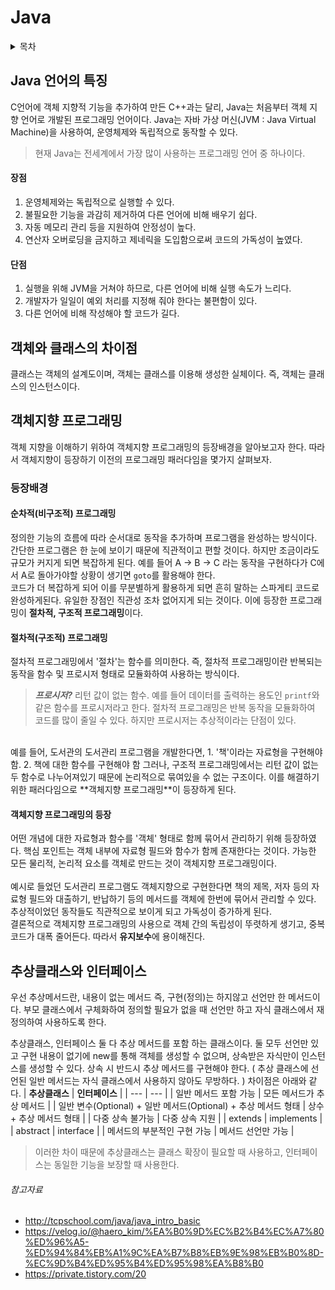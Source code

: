# Java
<details>
  <summary>목차</summary>
  
- [Java 언어의 특징](#Java-언어의-특징)
- [객체와 클래스의 차이점](#객체와-클래스의-차이점)
- [객체지향 프로그래밍](#객체지향-프로그래밍)
  - [등장배경](#등장배경)
    - [순차적(비구조적) 프로그래밍](#순차적비구조적-프로그래밍)
    - [절차적(구조적) 프로그래밍](#절차적구조적-프로그래밍)
    - [객체지향 프로그래밍의 등장](#객체지향-프로그래밍의-등장)
  - [객체지향 프로그래밍의 4가지 특징](#객체지향-프로그래밍의-4가지-특징)
- [추상클래스와 인터페이스](#추상클래스와-인터페이스)
  
</details>

## Java 언어의 특징
C언어에 객체 지향적 기능을 추가하여 만든 C++과는 달리, Java는 처음부터 객체 지향 언어로 개발된 프로그래밍 언어이다. Java는 자바 가상 머신(JVM : Java Virtual Machine)을 사용하여, 운영체제와 독립적으로 동작할 수 있다.
> 현재 Java는 전세계에서 가장 많이 사용하는 프로그래밍 언어 중 하나이다.
#### 장점
1. 운영체제와는 독립적으로 실행할 수 있다.
2. 불필요한 기능을 과감히 제거하여 다른 언어에 비해 배우기 쉽다.
3. 자동 메모리 관리 등을 지원하여 안정성이 높다.
4. 연산자 오버로딩을 금지하고 제네릭을 도입함으로써 코드의 가독성이 높였다.
#### 단점
1. 실행을 위해 JVM을 거쳐야 하므로, 다른 언어에 비해 실행 속도가 느리다.
2. 개발자가 일일이 예외 처리를 지정해 줘야 한다는 불편함이 있다.
3. 다른 언어에 비해 작성해야 할 코드가 길다.

## 객체와 클래스의 차이점
클래스는 객체의 설계도이며, 객체는 클래스를 이용해 생성한 실체이다. 즉, 객체는 클래스의 인스턴스이다.

## 객체지향 프로그래밍
객체 지향을 이해하기 위하여 객체지향 프로그래밍의 등장배경을 알아보고자 한다. 따라서 객체지향이 등장하기 이전의 프로그래밍 패러다임을 몇가지 살펴보자.
### 등장배경
#### 순차적(비구조적) 프로그래밍
정의한 기능의 흐름에 따라 순서대로 동작을 추가하며 프로그램을 완성하는 방식이다. 간단한 프로그램은 한 눈에 보이기 때문에 직관적이고 편할 것이다. 하지만 조금이라도 규모가 커지게 되면 복잡하게 된다. 예를 들어 A -> B -> C 라는 동작을 구현하다가 C에서 A로 돌아가야할 상황이 생기면 ```goto```를 활용해야 한다. <br>
코드가 더 복잡하게 되어 이를 무분별하게 활용하게 되면 흔히 말하는 스파게티 코드로 완성하게된다. 유일한 장점인 직관성 조차 없어지게 되는 것이다.
이에 등장한 프로그래밍이 **절차적, 구조적 프로그래밍**이다.
#### 절차적(구조적) 프로그래밍
절차적 프로그래밍에서 '절차'는 함수를 의미한다. 즉, 절차적 프로그래밍이란 반복되는 동작을 함수 및 프로시저 형태로 모듈화하여 사용하는 방식이다.
> ***프로시저?***
> 리턴 값이 없는 함수. 예를 들어 데이터를 출력하는 용도인 ```printf```와 같은 함수를 프로시저라고 한다.
절차적 프로그래밍은 반복 동작을 모듈화하여 코드를 많이 줄일 수 있다. 하지만 프로시저는 추상적이라는 단점이 있다.
<br>
예를 들어, 도서관의 도서관리 프로그램을 개발한다면,
1. '책'이라는 자료형을 구현해야 함.
2. 책에 대한 함수를 구현해야 함
그러나, 구조적 프로그래밍에서는 리턴 값이 없는 두 함수로 나누어져있기 때문에 논리적으로 묶여있을 수 없는 구조이다.
이를 해결하기 위한 패러다임으로 **객체지향 프로그래밍**이 등장하게 된다.

#### 객체지향 프로그래밍의 등장
어떤 개념에 대한 자료형과 함수를 '객체' 형태로 함께 묶어서 관리하기 위해 등장하였다. 핵심 포인트는 객체 내부에 자료형 필드와 함수가 함께 존재한다는 것이다. 가능한 모든 물리적, 논리적 요소를 객체로 만드는 것이 객체지향 프로그래밍이다.<br>
<br>
예시로 들었던 도서관리 프로그램도 객체지향으로 구현한다면 책의 제목, 저자 등의 자료형 필드와 대출하기, 반납하기 등의 메서드를 객체에 한번에 묶어서 관리할 수 있다.
추상적이었던 동작들도 직관적으로 보이게 되고 가독성이 증가하게 된다.
<br>
결론적으로 객체지향 프로그래밍의 사용으로 객체 간의 독립성이 뚜렷하게 생기고, 중복 코드가 대폭 줄어든다. 따라서 **유지보수**에 용이해진다.



## 추상클래스와 인터페이스
우선 추상메서드란, 내용이 없는 메서드 즉, 구현(정의)는 하지않고 선언만 한 메서드이다. 부모 클래스에서 구체화하여 정의할 필요가 없을 때 선언만 하고 자식 클래스에서 재정의하여 사용하도록 한다. 

추상클래스, 인터페이스 둘 다 추상 메서드를 포함 하는 클래스이다. 둘 모두 선언만 있고 구현 내용이 없기에 new를 통해 객체를 생성할 수 없으며, 상속받은 자식만이 인스턴스를 생성할 수 있다. 상속 시 반드시 추상 메서드를 구현해야 한다. ( 추상 클래스에 선언된 일반 메서드는 자식 클래스에서 사용하지 않아도 무방하다. )
차이점은 아래와 같다.
| **추상클래스** | **인터페이스** |
| --- | --- |
| 일반 메서드 포함 가능 | 모든 메서드가 추상 메서드 |
| 일반 변수(Optional) + 일반 메서드(Optional) + 추상 메서드 형태 | 상수 + 추상 메서드 형태 |
| 다중 상속 불가능 | 다중 상속 지원 |
| extends | implements |
| abstract | interface |
| 메서드의 부분적인 구현 가능 | 메서드 선언만 가능 |
> 이러한 차이 때문에 추상클래스는 클래스 확장이 필요할 때 사용하고, 인터페이스는 동일한 기능을 보장할 때 사용한다.









###### 참고자료
- http://tcpschool.com/java/java_intro_basic
- https://velog.io/@haero_kim/%EA%B0%9D%EC%B2%B4%EC%A7%80%ED%96%A5-%ED%94%84%EB%A1%9C%EA%B7%B8%EB%9E%98%EB%B0%8D-%EC%9D%B4%ED%95%B4%ED%95%98%EA%B8%B0
- https://private.tistory.com/20
